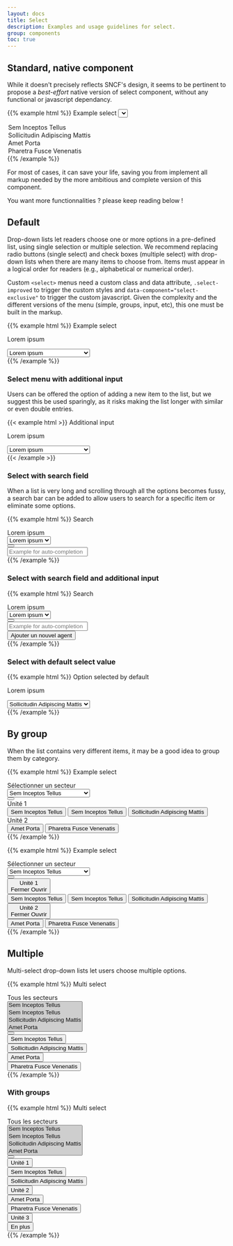 ```yaml
---
layout: docs
title: Select
description: Examples and usage guidelines for select.
group: components
toc: true
---
```


## Standard, native component

While it doesn't precisely reflects SNCF's design, it seems to be pertinent to propose a _best-effort_ native version of select component, without any functional or javascript dependancy.

{{% example html %}}
<label for="select0">Example select</label>
<select id="select0">
  <option selected data-role="default-hidden-option" disabled hidden>Lorem ipsum</option>
  <option data-id="1" >Sem Inceptos Tellus</option>
  <option data-id="2" >Sollicitudin Adipiscing Mattis</option>
  <option data-id="3" >Amet Porta</option>
  <option data-id="4" >Pharetra Fusce Venenatis</option>
</select>
{{% /example %}}

For most of cases, it can save your life, saving you from implement all markup needed by the more ambitious and complete version of this component.

You want more functionnalities ? please keep reading below !

## Default

Drop-down lists let readers choose one or more options in a pre-defined list, using single selection or multiple selection. We recommend replacing radio buttons (single select) and check boxes (multiple select) with drop-down lists when there are many items to choose from. Items must appear in a logical order for readers (e.g., alphabetical or numerical order).

Custom `<select>` menus need a custom class and data attribute, `.select-improved` to trigger the custom styles and `data-component="select-exclusive"` to trigger the custom javascript. Given the complexity and the different versions of the menu (simple, groups, input, etc), this one must be built in the markup.

{{% example html %}}
<label for="select1">Example select</label>
<div class="select-improved" data-component="select-exclusive">
  <div class="select-control">
    <div class="input-group" data-role="select-toggle">
      <p class="form-control is-placeholder  d-flex align-items-center" data-role="placeholder" data-selected-prefix="Sélection actuelle">Lorem ipsum</p>
      <select class="sr-only" id="select1" data-role="input" tabindex="-1" aria-hidden="true">
        <option selected data-role="default-hidden-option" disabled hidden>Lorem ipsum</option>
        <option data-id="1" >Sem Inceptos Tellus</option>
        <option data-id="2" >Sollicitudin Adipiscing Mattis</option>
        <option data-id="3" >Amet Porta</option>
        <option data-id="4" >Pharetra Fusce Venenatis</option>

      </select>
      <div class="input-group-append input-group-last">
        <button class="btn btn-primary btn-only-icon " data-role="btn" type="button" aria-expanded="false" aria-controls="selecttoggle">
          <i class="icons-arrow-down icons-size-x75" aria-hidden="true"></i>
          <span class="sr-only">Sélectionner</span>
        </button>
      </div>
    </div>
    <div class="select-menu" id="-selecttoggle">
      <div class="d-flex flex-column">
        <div class="flex-fluid overflow-y" role="list" data-role="menu">
          <span class="select-menu-item" role="listitem"><button type="button" data-role="value" data-target="1">Sem Inceptos Tellus</button></span>
          <span class="select-menu-item" role="listitem"><button type="button" data-role="value" data-target="2">Sollicitudin Adipiscing Mattis</button></span>
          <span class="select-menu-item" role="listitem"><button type="button" data-role="value" data-target="3">Amet Porta</button></span>
          <span class="select-menu-item" role="listitem"><button type="button" data-role="value" data-target="4">Pharetra Fusce Venenatis</button></span>

        </div>
      </div>
    </div>
  </div>
</div>
{{% /example %}}

### Select menu with additional input

Users can be offered the option of adding a new item to the list, but we suggest this be used sparingly, as it risks making the list longer with similar or even double entries.

{{< example html >}}
<label for="select2">Additional input</label>
<div class="select-improved" data-component="select-exclusive">
  <div class="select-control">
    <div class="input-group" data-role="select-toggle">
      <p class="form-control is-placeholder  d-flex align-items-center" data-role="placeholder" data-selected-prefix="Sélection actuelle">Lorem ipsum</p>
      <select class="sr-only" id="select2" data-role="input" tabindex="-1" aria-hidden="true">
        <option selected data-role="default-hidden-option" disabled hidden>Lorem ipsum</option>
        <option data-id="1" >Sem Inceptos Tellus</option>
        <option data-id="2" >Sollicitudin Adipiscing Mattis</option>
        <option data-id="3" >Amet Porta</option>
        <option data-id="4" >Pharetra Fusce Venenatis</option>

      </select>
      <div class="input-group-append input-group-last">
        <button class="btn btn-primary btn-only-icon " data-role="btn" type="button" aria-expanded="false" aria-controls="selecttoggle">
          <i class="icons-arrow-down icons-size-x75" aria-hidden="true"></i>
          <span class="sr-only">Sélectionner</span>
        </button>
      </div>
    </div>
    <div class="select-menu" id="-selecttoggle">
      <div class="d-flex flex-column">
        <div class="flex-fluid overflow-y" role="list" data-role="menu">
          <span class="select-menu-item" role="listitem"><button type="button" data-role="value" data-target="1">Sem Inceptos Tellus</button></span>
          <span class="select-menu-item" role="listitem"><button type="button" data-role="value" data-target="2">Sollicitudin Adipiscing Mattis</button></span>
          <span class="select-menu-item" role="listitem"><button type="button" data-role="value" data-target="3">Amet Porta</button></span>
          <span class="select-menu-item" role="listitem"><button type="button" data-role="value" data-target="4">Pharetra Fusce Venenatis</button></span>

        </div>
      <div class="d-flex pt-4 flex-column flex-sm-row" data-role="add">
        <div class="form-control-container w-100">
          <label for="addagent" class="sr-only">Saisir le nom d’un agent à ajouter</label>
          <input id="addagent" type="text" class="form-control form-control-sm" data-role="add-input" placeholder="Ajouter un agent" value="John Doe">
          <span class="form-control-state"></span>
        </div>
        <div class="pt-2 pt-sm-0 pl-sm-2">
          <button type="button" class="btn btn-primary btn-sm btn-block d-sm-inline-block" data-role="add-btn" title="Ajouter cet agent">Ajouter</button>
        </div>
      </div>

      </div>
    </div>
  </div>
</div>
{{< /example >}}

### Select with search field

When a list is very long and scrolling through all the options becomes fussy, a search bar can be added to allow users to search for a specific item or eliminate some options.

{{% example html %}}
<label for="select3">Search</label>
<div class="select-improved" data-component="select-exclusive">
  <div class="select-control">
    <div class="input-group" data-role="select-toggle">
      <div class="form-control is-placeholder  d-flex align-items-center" data-role="placeholder">Lorem ipsum</div>
      <select class="sr-only" id="select3" data-role="input" tabindex="-1" aria-hidden="true">
        <option selected disabled hidden>Lorem ipsum</option>
      </select>
      <div class="input-group-append input-group-last">
        <button class="btn btn-primary btn-only-icon " data-role="btn" type="button">
          <i class="icons-arrow-down icons-size-x75" aria-hidden="true"></i>
        </button>
      </div>
    </div>
    <div class="select-menu" data-role="menu">
      <div class="d-flex flex-column flex-sm-row" data-role="add">
        <div class="form-control-container w-100 has-left-icon">
          <input type="" class="form-control form-control-sm" id="inputIcon3" placeholder="Example for auto-completion" >
          <span class="form-control-state"></span>
          <span class="form-control-icon"><i class="icons-search" aria-hidden="true"></i></span>
        </div>
      </div>
    </div>
  </div>
</div>
{{% /example %}}

### Select with search field and additional input

{{% example html %}}
<label for="select4">Search</label>
<div class="select-improved" data-component="select-exclusive">
  <div class="select-control">
    <div class="input-group" data-role="select-toggle">
      <div class="form-control is-placeholder  d-flex align-items-center" data-role="placeholder">Lorem ipsum</div>
      <select class="sr-only" id="select4" data-role="input" tabindex="-1" aria-hidden="true">
        <option selected disabled hidden>Lorem ipsum</option>
      </select>
      <div class="input-group-append input-group-last">
        <button class="btn btn-primary btn-only-icon " data-role="btn" type="button">
          <i class="icons-arrow-down icons-size-x75" aria-hidden="true"></i>
        </button>
      </div>
    </div>
    <div class="select-menu" data-role="menu">
      <div class="d-flex flex-column flex-sm-row mb-2" data-role="add">
        <div class="form-control-container w-100 has-left-icon">
          <input type="" class="form-control" id="inputIcon4" placeholder="Example for auto-completion" >
          <span class="form-control-state"></span>
          <span class="form-control-icon"><i class="icons-search" aria-hidden="true"></i></span>
        </div>
      </div>
      <div class="d-flex flex-column flex-sm-row" data-role="add">
        <div class="form-control-container w-100 has-left-icon">
          <button type="button" class="btn btn-primary btn-block">Ajouter un nouvel agent</button>
        </div>
      </div>
    </div>
  </div>
</div>
{{% /example %}}

### Select with default select value

{{% example html %}}
<label for="select5">Option selected by default</label>
<div class="select-improved" data-component="select-exclusive">
  <div class="select-control">
    <div class="input-group" data-role="select-toggle">
      <p class="form-control is-placeholder  d-flex align-items-center" data-role="placeholder" data-selected-prefix="Sélection actuelle">Lorem ipsum</p>
      <select class="sr-only" id="select5" data-role="input" tabindex="-1" aria-hidden="true">
        <option  data-role="default-hidden-option" disabled hidden>Lorem ipsum</option>
        <option data-id="1" >Sem Inceptos Tellus</option>
        <option data-id="2" selected>Sollicitudin Adipiscing Mattis</option>
        <option data-id="3" >Amet Porta</option>
        <option data-id="4" >Pharetra Fusce Venenatis</option>

      </select>
      <div class="input-group-append input-group-last">
        <button class="btn btn-primary btn-only-icon " data-role="btn" type="button" aria-expanded="false" aria-controls="selecttoggle">
          <i class="icons-arrow-down icons-size-x75" aria-hidden="true"></i>
          <span class="sr-only">Sélectionner</span>
        </button>
      </div>
    </div>
    <div class="select-menu" id="-selecttoggle">
      <div class="d-flex flex-column">
        <div class="flex-fluid overflow-y" role="list" data-role="menu">
          <span class="select-menu-item" role="listitem"><button type="button" data-role="value" data-target="1">Sem Inceptos Tellus</button></span>
          <span class="select-menu-item" role="listitem"><button type="button" data-role="value" data-target="2">Sollicitudin Adipiscing Mattis</button></span>
          <span class="select-menu-item" role="listitem"><button type="button" data-role="value" data-target="3">Amet Porta</button></span>
          <span class="select-menu-item" role="listitem"><button type="button" data-role="value" data-target="4">Pharetra Fusce Venenatis</button></span>

        </div>
      </div>
    </div>
  </div>
</div>
{{% /example %}}

## By group

When the list contains very different items, it may be a good idea to group them by category.

{{% example html %}}
<label for="exampleFormControlSelect1">Example select</label>
<div class="select-improved" data-component="select-exclusive">
  <div class="select-control">
    <div class="input-group" data-role="select-toggle">
      <div class="form-control" data-role="placeholder" data-selected-prefix="Sélection actuelle">
        Sélectionner un secteur
      </div>
      <select class="sr-only" id="exampleFormControlSelect1" data-role="input" tabindex="-1" aria-hidden="true">
        <option data-id="0">Sem Inceptos Tellus</option>
        <option data-id="1">Sem Inceptos Tellus</option>
        <option data-id="2">Sollicitudin Adipiscing Mattis</option>
        <option data-id="3">Amet Porta</option>
        <option data-id="4">Pharetra Fusce Venenatis</option>
      </select>
      <div class="input-group-append input-group-last">
        <button class="btn btn-primary btn-only-icon" data-role="btn" type="button" aria-expanded="false" aria-controls="selectgrouptoggle">
          <i class="icons-arrow-down icons-size-x75" aria-hidden="true"></i>
        </button>
      </div>
    </div>
    <div class="select-menu" role="list" data-role="menu" id="selectgrouptoggle">
      <div role="listitem" class="select-group">
        <div class="select-group-head">
          <span class="select-group-title text-uppercase">Unité 1</span>
        </div>
        <div class="select-group-content" role="list">
          <span class="select-menu-item" role="listitem"><button type="button" data-role="value" data-target="0">Sem Inceptos Tellus</button></span>
          <span class="select-menu-item" role="listitem"><button type="button" data-role="value" data-target="1">Sem Inceptos Tellus</button></span>
          <span class="select-menu-item" role="listitem"><button type="button" data-role="value" data-target="2">Sollicitudin Adipiscing Mattis</button></span>
        </div>
      </div>
      <div role="listitem" class="select-group">
        <div class="select-group-head">
          <span class="select-group-title text-uppercase">Unité 2</span>
        </div>
        <div class="select-group-content" role="list">
          <span class="select-menu-item" role="listitem"><button type="button" data-role="value" data-target="3">Amet Porta</button></span>
          <span class="select-menu-item" role="listitem"><button type="button" data-role="value" data-target="4">Pharetra Fusce Venenatis</button></span>
        </div>
      </div>
    </div>
  </div>
</div>
{{% /example %}}

{{% example html %}}
<label for="exampleFormControlSelect2">Example select</label>
<div class="select-improved" data-component="select-exclusive">
  <div class="select-control">
    <div class="input-group" data-role="select-toggle">
      <div class="form-control" data-role="placeholder" data-selected-prefix="Sélection actuelle">
        Sélectionner un secteur
      </div>
      <select class="sr-only" id="exampleFormControlSelect2" data-role="input" tabindex="-1" aria-hidden="true">
        <option data-id="0">Sem Inceptos Tellus</option>
        <option data-id="1">Sem Inceptos Tellus</option>
        <option data-id="2">Sollicitudin Adipiscing Mattis</option>
        <option data-id="3">Amet Porta</option>
        <option data-id="4">Pharetra Fusce Venenatis</option>
      </select>
      <div class="input-group-append input-group-last">
        <button class="btn btn-primary btn-only-icon" data-role="btn" type="button" aria-expanded="false" aria-controls="selectgroup2toggle">
          <i class="icons-arrow-down icons-size-x75" aria-hidden="true"></i>
        </button>
      </div>
    </div>
    <div id="selectgroup2toggle" class="select-menu" role="list" data-role="menu">
      <div class="select-group select-group-expand" role="listitem">
        <button class="select-group-head" data-role="collapse" data-target="#collapseExample" aria-expanded="false" aria-controls="collapseExample">
          <div class="select-group-title text-uppercase">Unité 1</div>
          <div class="select-group-toggle text-primary">
            <span class="select-group-close font-weight-medium mr-2">Fermer</span>
            <span class="select-group-show font-weight-medium mr-2">Ouvrir</span>
            <i class="icons-arrow-down icons-size-x75" aria-hidden="true"></i>
          </div>
        </button>
        <div id="collapseExample" role="list" class="collapse select-group-content">
          <span class="select-menu-item" role="listitem"><button type="button" data-role="value" data-target="0">Sem Inceptos Tellus</button></span>
          <span class="select-menu-item" role="listitem"><button type="button" data-role="value" data-target="1">Sem Inceptos Tellus</button></span>
          <span class="select-menu-item" role="listitem"><button type="button" data-role="value" data-target="2">Sollicitudin Adipiscing Mattis</button></span>
        </div>
      </div>
      <div class="select-group select-group-expand" role="listitem">
        <button class="select-group-head" data-role="collapse" data-target="#collapseExample1" aria-expanded="false" aria-controls="collapseExample1">
          <div class="select-group-title text-uppercase">Unité 2</div>
          <div class="select-group-toggle text-primary">
            <span class="select-group-close font-weight-medium mr-2">Fermer</span>
            <span class="select-group-show font-weight-medium mr-2">Ouvrir</span>
            <i class="icons-arrow-down icons-size-x75" aria-hidden="true"></i>
          </div>
        </button>
        <div id="collapseExample1" role="list" class="collapse select-group-content">
          <span class="select-menu-item" role="listitem"><button type="button" data-role="value" data-target="3">Amet Porta</button></span>
          <span class="select-menu-item" role="listitem"><button type="button" data-role="value" data-target="4">Pharetra Fusce Venenatis</button></span>
        </div>
      </div>
    </div>
  </div>
</div>
{{% /example %}}

## Multiple

Multi-select drop-down lists let users choose multiple options.

{{% example html %}}
<label for="exampleFormControlMultiSelect1">Multi select</label>
<div class="select-improved" data-component="select-multiple">
  <div class="select-control">
    <div class="input-group" data-role="select-toggle">
      <div class="form-control">
        <div class="custom-control custom-checkbox">
          <label data-role="placeholder" class="custom-control-label font-weight-medium">Tous les secteurs</label>
        </div>
      </div>
      <select class="sr-only" id="exampleFormControlMultiSelect1" data-role="input" tabindex="-1" aria-hidden="true" multiple>
        <option data-id="0" selected>Sem Inceptos Tellus</option>
        <option data-id="1" selected>Sem Inceptos Tellus</option>
        <option data-id="2" selected>Sollicitudin Adipiscing Mattis</option>
        <option data-id="3" selected>Amet Porta</option>
      </select>
      <div class="input-group-append input-group-last">
        <button class="btn btn-primary btn-only-icon" data-role="btn" type="button" aria-expanded="false" aria-controls="multiselecttoggle">
          <i class="icons-arrow-down icons-size-x75" aria-hidden="true"></i>
        </button>
      </div>
    </div>
    <div id="multiselecttoggle" class="select-menu" data-role="menu">
      <div class="select-group" data-role="group" data-id="0" role="list">
        <div class="select-menu-item" role="listitem">
          <div class="custom-control custom-checkbox">
            <button type="button" data-role="value" data-target="0" role="checkbox" aria-checked="false" class="custom-control-label w-100 text-left font-weight-medium">Sem Inceptos Tellus</button>
          </div>
        </div>
        <div class="select-menu-item" role="listitem">
          <div class="custom-control custom-checkbox">
            <button type="button" data-role="value" data-target="1" role="checkbox" aria-checked="false" class="custom-control-label w-100 text-left font-weight-medium">Sollicitudin Adipiscing Mattis</button>
          </div>
        </div>
        <div class="select-menu-item" role="listitem">
          <div class="custom-control custom-checkbox">
            <button type="button" data-role="value" data-target="2" role="checkbox" aria-checked="false" class="custom-control-label w-100 text-left font-weight-medium">Amet Porta</button>
          </div>
        </div>
        <div class="select-menu-item" role="listitem">
          <div class="custom-control custom-checkbox">
            <button type="button" data-role="value" data-target="3" role="checkbox" aria-checked="false" class="custom-control-label w-100 text-left font-weight-medium">Pharetra Fusce Venenatis</button>
          </div>
        </div>
      </div>
    </div>
  </div>
</div>
{{% /example %}}

### With groups

{{% example html %}}
<label for="exampleFormControlMultiSelect3">Multi select</label>
<div class="select-improved" data-component="select-multiple">
  <div class="select-control">
    <div class="input-group" data-role="select-toggle">
      <div class="form-control">
        <div class="custom-control custom-checkbox">
          <label data-role="placeholder" class="custom-control-label font-weight-medium">Tous les secteurs</label>
        </div>
      </div>
      <select class="sr-only" id="exampleFormControlMultiSelect3" data-role="input" tabindex="-1" aria-hidden="true" multiple>
        <option data-id="0" selected>Sem Inceptos Tellus</option>
        <option data-id="1" selected>Sem Inceptos Tellus</option>
        <option data-id="2" selected>Sollicitudin Adipiscing Mattis</option>
        <option data-id="3" selected>Amet Porta</option>
        <option data-id="4" selected>En plus</option>
      </select>
      <div class="input-group-append input-group-last">
        <button class="btn btn-primary btn-only-icon" data-role="btn" type="button" aria-expanded="false" aria-controls="multiselecttoggle2">
          <i class="icons-arrow-down icons-size-x75" aria-hidden="true"></i>
        </button>
      </div>
    </div>
    <div id="multiselecttoggle2" class="select-menu" data-role="menu" role="list">
      <div class="select-group" data-role="group" data-id="0" role="listitem">
        <div class="select-group-head">
          <div class="custom-control custom-checkbox w-100">
            <button type="button" data-role="counter" class="custom-control-label font-weight-medium w-100 text-left text-uppercase">Unité 1</button>
          </div>     
        </div>
        <div class="select-group-content" role="list">
          <div class="select-menu-item" role="listitem">
            <div class="custom-control custom-checkbox">
              <button type="button" data-role="value" data-target="0" role="checkbox" aria-checked="false" class="custom-control-label w-100 text-left font-weight-medium">Sem Inceptos Tellus</button>
            </div>
          </div>
          <div class="select-menu-item" role="listitem">
            <div class="custom-control custom-checkbox">
              <button type="button" data-role="value" data-target="1" role="checkbox" aria-checked="false" class="custom-control-label w-100 text-left font-weight-medium">Sollicitudin Adipiscing Mattis</button>
            </div>
          </div>
        </div>
      </div>
      <div class="select-group" data-role="group" data-id="1" role="listitem">
        <div class="select-group-head">
          <div class="custom-control custom-checkbox w-100">
            <button type="button" data-role="counter" class="custom-control-label font-weight-medium w-100 text-left text-uppercase">Unité 2</button>
          </div>     
        </div>
        <div class="select-group-content" role="list">
          <div class="select-menu-item" role="listitem">
            <div class="custom-control custom-checkbox">
              <button type="button" data-role="value" data-target="2" role="checkbox" aria-checked="false" class="custom-control-label w-100 text-left font-weight-medium">Amet Porta</button>
            </div>
          </div>
          <div class="select-menu-item" role="listitem">
            <div class="custom-control custom-checkbox">
              <button type="button" data-role="value" data-target="3" role="checkbox" aria-checked="false" class="custom-control-label w-100 text-left font-weight-medium">Pharetra Fusce Venenatis</button>
            </div>
          </div>
        </div>
      </div>
      <div class="select-group" data-role="group" data-id="2" role="listitem">
        <div class="select-group-head">
          <div class="custom-control custom-checkbox w-100">
            <button type="button" data-role="counter" class="custom-control-label font-weight-medium w-100 text-left text-uppercase">Unité 3</button>
          </div>     
        </div>
        <div class="select-group-content" role="list">
          <div class="select-menu-item" role="listitem">
            <div class="custom-control custom-checkbox">
              <button type="button" data-role="value" data-target="4" role="checkbox" aria-checked="false" class="custom-control-label w-100 text-left font-weight-medium">En plus</button>
            </div>
          </div>
        </div>
      </div>
    </div>
  </div>
</div>
{{% /example %}}

